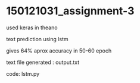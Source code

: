 # 150121031_assignment-3

used keras in theano

text prediction using lstm

gives 64% aprox accuracy in 50-60 epoch

text file generated : output.txt

code: lstm.py
